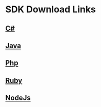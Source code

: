# SDK Download Links

## [C#](https://github.com/payhub/payhubws-public-sdk/tree/master/Payhub%20-%20SDK/c%23_SDK)
## [Java](https://github.com/payhub/payhubws-public-sdk/tree/master/Payhub%20-%20SDK/java_SDK)
## [Php](https://github.com/payhub/payhubws-public-sdk/tree/master/Payhub%20-%20SDK/php_SDK)
## [Ruby](https://github.com/payhub/payhubws-public-sdk/tree/master/Payhub%20-%20SDK/ruby_SDK)
## [NodeJs](https://github.com/payhub/payhubws-public-sdk/tree/master/Payhub%20-%20SDK/node.js_SDK)